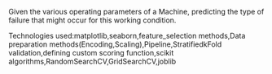 Given the various operating parameters of a Machine, predicting the type of failure that might occur for this working condition.


Technologies used:matplotlib,seaborn,feature_selection methods,Data preparation methods(Encoding,Scaling),Pipeline,StratifiedkFold validation,defining custom scoring function,scikit algorithms,RandomSearchCV,GridSearchCV,joblib
